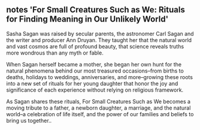 ## notes 'For Small Creatures Such as We: Rituals for Finding Meaning in Our Unlikely World'

Sasha Sagan was raised by secular parents, the astronomer Carl Sagan and the writer and producer Ann Druyan. They taught her that the natural world and vast cosmos are full of profound beauty, that science reveals truths more wondrous than any myth or fable.

When Sagan herself became a mother, she began her own hunt for the natural phenomena behind our most treasured occasions–from births to deaths, holidays to weddings, anniversaries, and more–growing these roots into a new set of rituals for her young daughter that honor the joy and significance of each experience without relying on religious framework.

As Sagan shares these rituals, For Small Creatures Such as We becomes a moving tribute to a father, a newborn daughter, a marriage, and the natural world–a celebration of life itself, and the power of our families and beliefs to bring us together..
